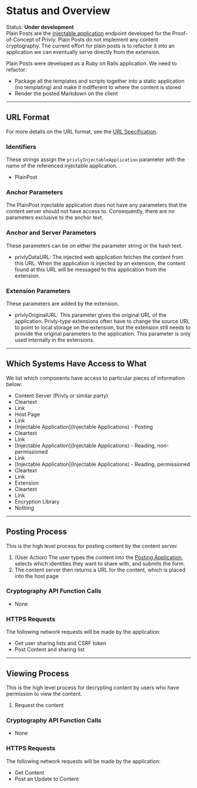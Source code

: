 # Status and Overview

Status: **Under development**  
Plain Posts are the [injectable application](http://github.com/privly/privly-organization/wiki/Injectable-Applications) endpoint developed for the Proof-of-Concept of Privly. Plain Posts do not implement any content cryptography. The current effort for plain posts is to refactor it into an application we can eventually serve directly from the extension.

Plain Posts were developed as a Ruby on Rails application. We need to refactor:

* Package all the templates and scripts together into a static application (no templating) and make it indifferent to where the content is stored
* Render the posted Markdown on the client

***

## URL Format

For more details on the URL format, see the [URL Specification](http://github.com/privly/privly-organization/wiki/URL-Specification).

### Identifiers

These strings assign the `privlyInjectableApplication` parameter with the name of the referenced injectable application.

* PlainPost

### Anchor Parameters

The PlainPost injectable application does not have any parameters that the content server should not have access to. Consequently, there are no parameters exclusive to the anchor text.

### Anchor and Server Parameters

These parameters can be on either the parameter string or the hash text.

* privlyDataURL: The injected web application fetches the content from this URL. When the application is injected by an extension, the content found at this URL will be messaged to this application from the extension.

### Extension Parameters

These parameters are added by the extension.

* privlyOriginalURL: This parameter gives the original URL of the application. Privly-type extensions often have to change the source URL to point to local storage on the extension, but the extension still needs to provide the original parameters to the application. This parameter is only used internally in the extensions.

***

## Which Systems Have Access to What

 We list which components have access to particular pieces of information below:

* Content Server (Privly or similar party)
 * Cleartext
 * Link
* Host Page
 * Link
* [Injectable Application](Injectable Applications) - Posting
 * Cleartext
 * Link
* [Injectable Application](Injectable Applications) - Reading, non-permissioned
 * Link
* [Injectable Application](Injectable Applications) - Reading, permissioned
 * Cleartext
 * Link
* Extension
 * Cleartext
 * Link
* Encryption Library
 * Nothing

***

## Posting Process

This is the high level process for posting content by the content server.

1. (User Action) The user types the content into the [Posting Application](http://github.com/privly/privly-organization/wiki/Posting-Application), selects which identities they want to share with, and submits the form.
1. The content server then returns a URL for the content, which is placed into the host page

### Cryptography API Function Calls

* None

### HTTPS Requests

The following network requests will be made by the application:

* Get user sharing lists and CSRF token
* Post Content and sharing list

***

## Viewing Process

This is the high level process for decrypting content by users who have permission to view the content.

1. Request the content

### Cryptography API Function Calls

* None
 
### HTTPS Requests

The following network requests will be made by the application:

* Get Content
* Post an Update to Content